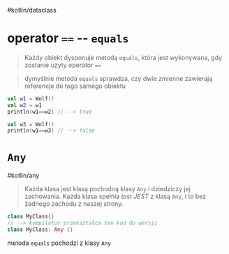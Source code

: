 #kotlin/dataclass 


# operator ` == `  --   `equals`


> Każdy obiekt dysponuje metodą `equals`, która jest wykonywana, gdy zostanie użyty operator ` == `  

> dymyślnie metoda `equals` sprawdza, czy dwie zmienne zawierają referencje do tego samego obiektu

```kotlin
val w1 = Wolf()
val w2 = w1
println(w1==w2) // --> true

val w3 = Wolf()
println(w1==w3) // --> false

```

# `Any`
#kotlin/any 

>Każda klasa jest klasą pochodną klasy `Any` i dziedziczy jej zachowania. 
>Każda klasa spełnia *test JEST* z klasą `Any`, i to bez żadnego zachodu z naszej strony.

```kotlin
class MyClass{}
// --> kompilator przekształca ten kod do wersji
class MyClass: Any {}
```

metoda `equals` pochodzi z klasy `Any`










